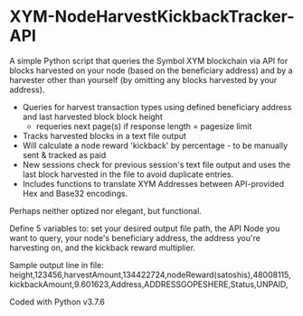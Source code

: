 # XYM-NodeHarvestKickbackTracker-API
A simple Python script that queries the Symbol XYM blockchain via API for blocks harvested on your node (based on the beneficiary address) and by a harvester other than yourself (by omitting any blocks harvested by your address). 
- Queries for harvest transaction types using defined beneficiary address and last harvested block block height
    - requeries next page(s) if response length = pagesize limit
- Tracks harvested blocks in a text file output
- Will calculate a node reward 'kickback' by percentage - to be manually sent & tracked as paid
- New sessions check for previous session's text file output and uses the last block harvested in the file to avoid duplicate entries.
- Includes functions to translate XYM Addresses between API-provided Hex and Base32 encodings.

Perhaps neither optized nor elegant, but functional.

Define 5 variables to: set your desired output file path, the API Node you want to query, your node's beneficiary address, the address you're harvesting on, and the kickback reward multiplier.

Sample output line in file:
height,123456,harvestAmount,134422724,nodeReward(satoshis),48008115,kickbackAmount,9.601623,Address,ADDRESSGOPESHERE,Status,UNPAID,

Coded with Python v3.7.6
